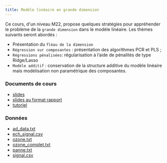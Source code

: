 ```yaml
---
title: Modèle linéaire en grande dimension
---
```


Ce cours, d'un niveau M22, propose quelques stratégies pour appréhender le problème de la `grande dimension` dans le modèle linéaire. Les thèmes suivants seront abordés :

- Présentation du `fléau de la dimension`
- `Régression sur composantes` : présentation des algorithmes PCR et PLS ;
- `Régressions pénalisées`: régularisation à l’aide de pénalités de type Ridge/Lasso
- `Modèle additif` : conservation de la structure additive du modèle linéaire mais modélisation non paramétrique des composantes.

### Documents de cours

- [slides](cours.pdf)
- [slides au format rapport](cours_article.pdf)
- [tutoriel](https://lrouviere.github.io/TUTO_GRANDE_DIM/)

### Données

- [ad_data.txt](ad_data.txt)
- [ech_signal.csv](ech_signal.csv)
- [ozone.txt](ozone.txt)
- [ozone_complet.txt](ozone_complet.txt)
- [panne.txt](panne.txt)
- [signal.csv](signal.csv)

<!---
### Exercices, notebook

- [Introduction à la grande dimension](std_tuto_intro_grande_dim.Rmd)
- [Réduction de la dimension](std_tuto_red_dim.Rmd)
- [Régularisation](std_tuto_regul.Rmd)
- [Clustering spectral](std_tuto_spectral_clust.Rmd)
--->

<!---
### Corrections

- [Introduction à la grande dimension](tuto_intro_grande_dim.html)
- [Réduction de la dimension](tuto_red_dim.html)
- [Régularisation](tuto_regul.html)
- [Clustering spectral](tuto_spectral_clust.html)
--->

